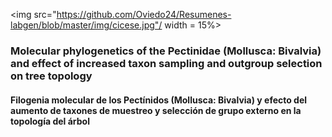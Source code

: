 
<img src="https://github.com/Oviedo24/Resumenes-labgen/blob/master/img/cicese.jpg"/ width = 15%>

### Molecular phylogenetics of the Pectinidae (Mollusca: Bivalvia) and effect of increased taxon sampling and outgroup selection on tree topology

#### Filogenia molecular de los Pectínidos (Mollusca: Bivalvia) y efecto del aumento de taxones de muestreo y selección de grupo externo en la topología del árbol



